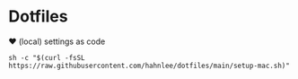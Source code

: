 # Dotfiles
:heart: (local) settings as code

```
sh -c "$(curl -fsSL https://raw.githubusercontent.com/hahnlee/dotfiles/main/setup-mac.sh)"
```
